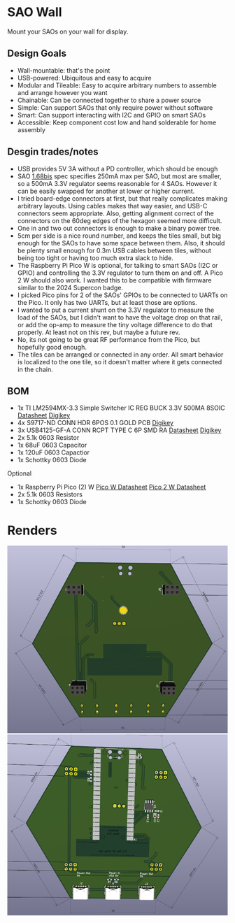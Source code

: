 # SAO Wall

Mount your SAOs on your wall for display.

## Design Goals
* Wall-mountable: that's the point
* USB-powered: Ubiquitous and easy to acquire
* Modular and Tileable: Easy to acquire arbitrary numbers to assemble and arrange however you want
* Chainable: Can be connected together to share a power source
* Simple: Can support SAOs that only require power without software
* Smart: Can support interacting with I2C and GPIO on smart SAOs
* Accessible: Keep component cost low and hand solderable for home assembly 


## Desgin trades/notes
* USB provides 5V 3A without a PD controller, which should be enough
* SAO [1.68bis](https://docs.google.com/document/u/0/d/1EJqvkkLMAPsQ9VWF5A4elWoi0qMlKyr5Giw5rqRmtnM/mobilebasic?pli=1) spec specifies 250mA max per SAO, but most are smaller, so a 500mA 3.3V regulator seems reasonable for 4 SAOs. However it can be easily swapped for another at lower or higher current.
* I tried board-edge connectors at first, but that really complicates making arbitrary layouts. Using cables makes that way easier, and USB-C connectors seem appropriate. Also, getting alignment correct of the connectors on the 60deg edges of the hexagon seemed more difficult.
* One in and two out connectors is enough to make a binary power tree.
* 5cm per side is a nice round number, and keeps the tiles small, but big enough for the SAOs to have some space between them. Also, it should be plenty small enough for 0.3m USB cables between tiles, without being too tight or having too much extra slack to hide.
* The Raspberry Pi Pico W is optional, for talking to smart SAOs (I2C or GPIO) and controlling the 3.3V regulator to turn them on and off. A Pico 2 W should also work. I wanted this to be compatible with firmware similar to the 2024 Supercon badge.
* I picked Pico pins for 2 of the SAOs' GPIOs to be connected to UARTs on the Pico. It only has two UARTs, but at least those are options.
* I wanted to put a current shunt on the 3.3V regulator to measure the load of the SAOs, but I didn't want to have the voltage drop on that rail, or add the op-amp to measure the tiny voltage difference to do that properly. At least not on this rev, but maybe a future rev.
* No, its not going to be great RF performance from the Pico, but hopefully good enough.
* The tiles can be arranged or connected in any order. All smart behavior is localized to the one tile, so it doesn't matter where it gets connected in the chain.

## BOM
* 1x TI LM2594MX-3.3 Simple Switcher IC REG BUCK 3.3V 500MA 8SOIC [Datasheet](https://www.ti.com/lit/ds/symlink/lm2594.pdf) [Digikey](https://www.digikey.com/en/products/detail/texas-instruments/LM2594MX-3-3-NOPB/366825)
* 4x S9717-ND CONN HDR 6POS 0.1 GOLD PCB [Digikey](https://www.digikey.com/en/products/detail/sullins-connector-solutions/SFH11-NBPC-D03-ST-BK/4558818)
* 3x USB4125-GF-A CONN RCPT TYPE C 6P SMD RA [Datasheet](https://mm.digikey.com/Volume0/opasdata/d220001/medias/docus/6501/USB4125%20Product%20Spec.pdf) [Digikey](https://www.digikey.com/en/products/detail/gct/USB4125-GF-A/13547388)
* 2x 5.1k 0603 Resistor
* 1x 68uF 0603 Capacitor
* 1x 120uF 0603 Capactior
* 1x Schottky 0603 Diode

Optional
* 1x Raspberry Pi Pico (2) W  [Pico W Datasheet](https://datasheets.raspberrypi.com/picow/pico-w-datasheet.pdf) [Pico 2 W Datasheet](https://datasheets.raspberrypi.com/picow/pico-2-w-datasheet.pdf)
* 2x 5.1k 0603 Resistors
* 1x Schottky 0603 Diode

# Renders
![Front Render](render-front.png)
![Back Render](render-back.png)